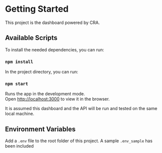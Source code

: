 # Getting Started

This project is the dashboard powered by CRA.

## Available Scripts

To install the needed dependencies, you can run:

### `npm install`

In the project directory, you can run:

### `npm start`

Runs the app in the development mode.\
Open [http://localhost:3000](http://localhost:3000) to view it in the browser.

It is assumed this dashboard and the API will be run and tested on the same local machine.

## Environment Variables

Add a `.env` file to the root folder of this project.
A sample `.env_sample` has been included
